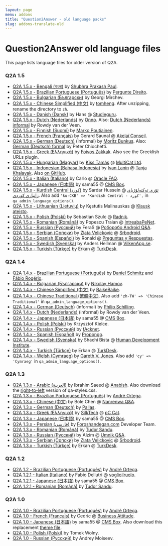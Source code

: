 ```yaml
---
layout: page
menu: addons
title: "Question2Answer - old language packs"
slug: addons-translate-old
---
```


# Question2Answer old language files

This page lists language files for older version of Q2A.

### Q2A 1.5

- [Q2A 1.5.x - Bengali (বাংলা)](http://www.question2answer.org/third-party/question2answer-1.5-language-bn.zip) by [Shubhra Prakash Paul](http://shuvro.wordpress.com/).
- [Q2A 1.5.x - Brazilian Portuguese (Português)](http://www.question2answer.org/third-party/question2answer-1.5-language-pt-BR.zip) by [Pergunte Direito](http://www.perguntedireito.com.br/).
- [Q2A 1.5.x - Bulgarian (Български)](http://www.question2answer.org/third-party/question2answer-1.5-language-bg.zip) by Georgi Mirchev.
- [Q2A 1.5.x - Chinese Simplified (中文)](http://blog.webfuns.net/question2answer-v1.5-lang-zh) by [tomheng](http://blog.webfuns.net/). After unzipping, rename the directory to `zh`.
- [Q2A 1.5.x - Danish (Dansk)](http://www.question2answer.org/third-party/question2answer-1.5-language-da.zip) by Hans @ [Studieguru](http://www.studieguru.com/).
- [Q2A 1.5.x - Dutch (Nederlands)](http://www.question2answer.org/third-party/question2answer-1.5-language-nl.zip) by [Onno](http://www.question2answer.org/qa/user/Onno). Also: [Dutch (Nederlands) informal](http://www.despilsneek.nl/qa152_nl.zip) by Rowdy van der Veen.
- [Q2A 1.5.x - Finnish (Suomi)](https://gitorious.org/q2a-fi/q2a-fi/) by [Marko Poutiainen](http://www.sofistes.net).
- [Q2A 1.5.x - French (Français)](http://www.question2answer.org/third-party/question2answer-1.5-language-fr.zip) by Gerard Saunal @ [Akelaï Conseil](http://akelai.fr/).
- [Q2A 1.5.x - German (Deutsch)](https://github.com/mbunkus/qa-language-de-informal/zipball/master) (informal) by [Moritz Bunkus](http://www.bunkus.org/). Also: [German (Deutsch) formal](http://trvb128.at/qa-lang/qa-lang-de-formal-154.zip) by Peter Chiochetti.
- [Q2A 1.5.x - Greek (Ελληνικά)](https://github.com/zakkak/qa-lang-el/archive/v1.5.x.tar.gz) by [Foivos Zakkak](http://foivos.zakkak.net/). Also see the Greeklish URLs plugin.
- [Q2A 1.5.x - Hungarian (Magyar)](http://www.question2answer.org/third-party/question2answer-1.5-language-hu.zip) by [Kiss Tamás](http://tommychris.hu/) @ [MultiCat Ltd](http://multicat.hu/).
- [Q2A 1.5.x - Indonesian (Bahasa Indonesia)](http://www.question2answer.org/third-party/question2answer-1.5-language-id.zip) by [Ivan Lanin](http://ivan.lanin.org/) @ [Tanja Khalayak](http://khalayak.portalbahasa.com/). Also [on GitHub](http://github.com/ivanlanin/q2a-indonesian-translation).
- [Q2A 1.5.x - Italian (Italiano)](http://opzionibinarie1.altervista.org/qa-lang/it.rar) by Carlo @ [Oracle FAQ](http://oraclefaq.altervista.org/).
- [Q2A 1.5.x - Japanese (日本語)](http://cmsbox.jp/archive/download.php?t=d&i=26) by sama55 @ [CMS Box](http://cmsbox.jp/).
- [Q2A 1.5.x - Kurdish Central (کورد)](http://www.question2answer.org/third-party/question2answer-1.5-language-ku-CKB.zip) by Sardar Hussein @ [تۆری تەکنەلۆژیای زانیاری کوردی](http://kitn.net/). Also add `'ku-CKB' => 'Kurdish Central - کورد',` in `qa_admin_language_options()`.
- [Q2A 1.5.x - Lithuanian (Lietuvių)](http://www.question2answer.org/third-party/question2answer-1.5-language-lt.zip) by Kęstutis Malinauskas @ [Klausk ateisto](http://klauskateisto.lt/).
- [Q2A 1.5.x - Polish (Polski)](http://www.question2answer.org/third-party/question2answer-1.5-language-pl.zip) by Sebastian Szulc @ [Radnik](http://pytania.radnik.pl/).
- [Q2A 1.5.x - Romanian (Română)](http://www.question2answer.org/third-party/question2answer-1.5-language-ro.zip) by Popescu Traian @ [IntreabaPeNet](http://www.intreabape.net/).
- [Q2A 1.5.x - Russian (Русский)](https://github.com/ferasinka/q2a-lang-ru) by FeraS @ [Роборобо Android Q&A](http://roborobo.ru/).
- [Q2A 1.5.x - Serbian (Српски)](https://dl.dropbox.com/u/6287641/sr.zip) by [Zlata Velickovic](http://www.goldieui.info) @ [Srbodroid](http://pio.srbodroid.com/).
- [Q2A 1.5.x - Spanish (Español)](http://www.question2answer.org/third-party/question2answer-1.5-language-es.zip) by Ronald @ [Preguntas y Respuestas](http://www.ppyrr.com/).
- [Q2A 1.5.x - Swedish (Svenska)](http://www.vilkenapp.se/q2a-files/q2a_1.5_swedish_sv_latest.zip) by Anders Hellman @ [VilkenApp.se](http://www.vilkenapp.se/).
- [Q2A 1.5.x - Turkish (Türkçe)](http://turkdesk.org/downloads/Turkish-Q2A-1.5.x.zip) by Erkan @ [TurkDesk](http://turkdesk.org/).

### Q2A 1.4

- [Q2A 1.4.x - Brazilian Portuguese (Português)](http://www.question2answer.org/third-party/question2answer-1.4-language-pt-BR.zip) by [Daniel Schmitz](http://qa.flex.etc.br/) and [Fábio Rogério](http://fabiorogeriosj.com.br/).
- [Q2A 1.4.x - Bulgarian (Български)](http://tonove.info/qa-lang/question2answer-1.4.3-bulgarian-tonove-info.zip) by [Nikolay Hamov](http://0xffffffff.com/).
- [Q2A 1.4.x - Chinese Simplified (中文)](http://www.BaikeBaike.com/public/q2a_1.4_zh.zip) by [BaikeBaike](http://www.baikebaike.com/).
- [Q2A 1.4.x - Chinese Traditional (繁體中文)](http://ckw.site50.net/download/q2a_1.4_zh-TW.zip). Also add `'zh-TW' => 'Chinese Traditional'` in `qa_admin_language_options()`.
- [Q2A 1.4.x - German (Deutsch)](http://www.question2answer.org/third-party/question2answer-1.4-language-de-DU.zip) (informal) by [Philip Schilling](http://www.philip.me/).
- [Q2A 1.4.x - Dutch (Nederlands)](http://www.despilsneek.nl/nl-141.zip) (informal) by Rowdy van der Veen.
- [Q2A 1.4.x - Japanese (日本語)](http://cmsbox.jp/archive/download.php?t=d&i=24) by sama55 @ [CMS Box](http://cmsbox.jp/).
- [Q2A 1.4.x - Polish (Polski)](http://www.question2answer.org/third-party/question2answer-1.4-language-pl.zip) by Krzysztof Kielce.
- [Q2A 1.4.x - Russian (Русский)](http://www.question2answer.org/third-party/question2answer-1.4-language-ru.zip) by [fAcknet](http://facknet.ru/).
- [Q2A 1.4.x - Spanish (Español)](http://www.question2answer.org/third-party/question2answer-1.4-language-es.zip) by [Propongo](http://propongo.tomalaplaza.net/).
- [Q2A 1.4.x - Swedish (Svenska)](http://www.question2answer.org/third-party/question2answer-1.4-language-sv.zip) by Shachi Bista @ [Human Development Institute](http://thehumanape.org/).
- [Q2A 1.4.x - Turkish (Türkçe)](http://turkdesk.org/downloads/Turkish-Q2A-1.4.x.zip) by Erkan @ [TurkDesk](http://turkdesk.org/).
- [Q2A 1.4.x - Welsh (Cymraeg)](http://www.question2answer.org/third-party/question2answer-1.4-language-cy.zip) by [Gareth V. Jones](http://twitter.com/gareth_stwnsh). Also add `'cy' => 'Cymraeg'` in `qa_admin_language_options()`.

### Q2A 1.3

- [Q2A 1.3.x - Arabic (العربية)](http://www.question2answer.org/third-party/question2answer-1.3-language-ar.zip) by Ibrahim Saeed @ [Anabish](http://www.anabish.com/). Also download the [right-to-left](http://www.question2answer.org/third-party/question2answer-1.3-styles-rtl.zip) version of qa-styles.css.
- [Q2A 1.3.x - Brazilian Portuguese (Português)](http://www.question2answer.org/third-party/question2answer-1.3-language-pt-BR.zip) by [André Ortega](http://www.brainwork.com.br/qa).
- [Q2A 1.3.x - Chinese (中文)](http://nanrenwa.com/qa/ext/q2a_zh.zip) by Bole Chen @ [Nanrenwa Q&A](http://nanrenwa.com/qa/).
- [Q2A 1.3.x - German (Deutsch)](http://www.question2answer.org/third-party/question2answer-1.3-language-de.zip) by [Pallas](http://blog.codebabes.de/).
- [Q2A 1.3.x - Greek (Ελληνικά)](http://www.question2answer.org/third-party/question2answer-1.3-language-el.zip) by [SilkTech](http://www.silktech.gr) @ [pC Cat](http://www.pccat.gr).
- [Q2A 1.3.x - Japanese (日本語)](http://cmsbox.jp/archive/download.php?t=d&i=18) by sama55 @ [CMS Box](http://cmsbox.jp/).
- [Q2A 1.3.x - Persian (فارسی)](http://www.question2answer.org/third-party/question2answer-1.3-language-fa.zip) by [Foroshandegan.com](http://foroshandegan.com/) Developer Team.
- [Q2A 1.3.x - Romanian (Română)](http://tudorsandu.ro/blog/question2answer-romanian-language-pack/) by [Tudor Sandu](http://tudorsandu.ro/).
- [Q2A 1.3.x - Russian (Русский)](http://www.question2answer.org/third-party/question2answer-1.3-language-ru.zip) by Alzim @ [Umnik Q&A](http://umnik.org.ru/).
- [Q2A 1.3.x - Serbian (Српски)](http://www.question2answer.org/third-party/question2answer-1.3-language-sr.zip) by [Zlata Velickovic](http://www.goldieui.info) @ [Srbodroid](http://pio.srbodroid.com/).
- [Q2A 1.3.x - Turkish (Türkçe)](http://turkdesk.org/downloads/Turkish-Q2A-1.3.x.zip) by Erkan @ [TurkDesk](http://turkdesk.org/).

### Q2A 1.2

- [Q2A 1.2 - Brazilian Portuguese (Português)](http://www.question2answer.org/third-party/question2answer-1.2-language-pt-BR.zip) by [André Ortega](http://www.brainwork.com.br/qa).
- [Q2A 1.2.1 - Italian (Italiano)](http://www.question2answer.org/third-party/question2answer-1.2.1-language-it.zip) by Fabio Dellutri @ [voglioilruolo](http://www.voglioilruolo.it/).
- [Q2A 1.2.1 - Japanese (日本語)](http://cmsbox.jp/archive/download.php?t=d&i=10) by sama55 @ [CMS Box](http://cmsbox.jp/).
- [Q2A 1.2.1 - Romanian (Română)](http://tudorsandu.ro/blog/question2answer-romanian-language-pack/) by [Tudor Sandu](http://tudorsandu.ro/).

### Q2A 1.0

- [Q2A 1.0 - Brazilian Portuguese (Português)](http://www.question2answer.org/third-party/question2answer-1.0-language-pt-BR.zip) by [André Ortega](http://www.brainwork.com.br/qa).
- [Q2A 1.0 - French (Français)](http://www.question2answer.org/third-party/question2answer-1.0-language-fr.zip) by Cedric @ [Business Attitude](http://www.businessattitude.fr/).
- [Q2A 1.0 - Japanese (日本語)](http://cmsbox.jp/archive/download.php?t=d&i=4) by sama55 @ [CMS Box](http://cmsbox.jp/). Also download this replacement [theme file](http://cmsbox.jp/archive/download.php?t=d&i=5).
- [Q2A 1.0 - Polish (Polski)](http://zapytaj.co.pl/?download=lang_pl) by Tomek Wolny.
- [Q2A 1.0 - Russian (Русский)](http://o2g.org.ru/files/q2a-russian-translation.zip) by Andrey Moiseev.

